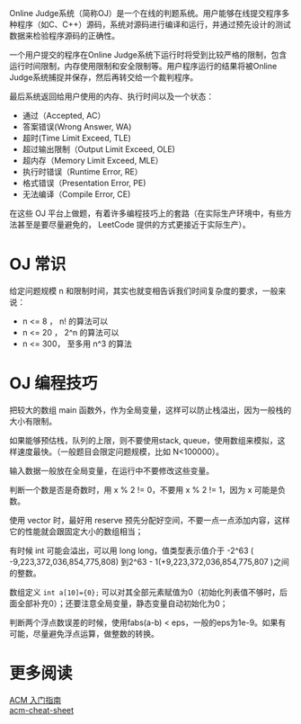 Online Judge系统（简称OJ）是一个在线的判题系统。用户能够在线提交程序多种程序（如C、C++）源码，系统对源码进行编译和运行，并通过预先设计的测试数据来检验程序源码的正确性。

一个用户提交的程序在Online Judge系统下运行时将受到比较严格的限制，包含运行时间限制，内存使用限制和安全限制等。用户程序运行的结果将被Online Judge系统捕捉并保存，然后再转交给一个裁判程序。

最后系统返回给用户使用的内存、执行时间以及一个状态：

* 通过（Accepted, AC）
* 答案错误(Wrong Answer, WA)
* 超时(Time Limit Exceed, TLE)
* 超过输出限制（Output Limit Exceed, OLE)
* 超内存（Memory Limit Exceed, MLE）
* 执行时错误（Runtime Error, RE）
* 格式错误（Presentation Error, PE)
* 无法编译（Compile Error, CE)

在这些 OJ 平台上做题，有着许多编程技巧上的套路（在实际生产环境中，有些方法甚至是要尽量避免的， LeetCode 提供的方式更接近于实际生产）。

# OJ 常识

给定问题规模 n 和限制时间，其实也就变相告诉我们时间复杂度的要求，一般来说：

* n <= 8 ， n! 的算法可以
* n <= 20 ， 2^n 的算法可以
* n <= 300， 至多用 n^3 的算法

# OJ 编程技巧

把较大的数组 main 函数外，作为全局变量，这样可以防止栈溢出，因为一般栈的大小有限制。

如果能够预估栈，队列的上限，则不要使用stack, queue，使用数组来模拟，这样速度最快。（一般题目会限定问题规模，比如 N<100000）。

输入数据一般放在全局变量，在运行中不要修改这些变量。

判断一个数是否是奇数时，用 x % 2 != 0，不要用 x % 2 != 1，因为 x 可能是负数。

使用 vector 时，最好用 reserve 预先分配好空间，不要一点一点添加内容，这样它的性能就会跟固定大小的数组相当；

有时候 int 可能会溢出，可以用 long long，值类型表示值介于 -2^63 ( -9,223,372,036,854,775,808) 到2^63 - 1(+9,223,372,036,854,775,807 )之间的整数。

数组定义 `int a[10]={0};` 可以对其全部元素赋值为0（初始化列表值不够时，后面全部补充0）；还要注意全局变量，静态变量自动初始化为0；

判断两个浮点数误差的时候，使用fabs(a-b) < eps，一般的eps为1e-9。如果有可能，尽量避免浮点运算，做整数的转换。

# 更多阅读

[ACM 入门指南](http://harryguo.me/2015/11/03/ACM-%E5%85%A5%E9%97%A8%E6%8C%87%E5%8D%97/)  
[acm-cheat-sheet](https://github.com/soulmachine/acm-cheat-sheet)  



